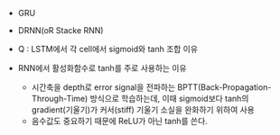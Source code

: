 - GRU
- DRNN(oR Stacke RNN)
- Q : LSTM에서 각 cell에서 sigmoid와 tanh 조합 이유


- RNN에서 활성화함수로 tanh를 주로 사용하는 이유
  - 시간축을 depth로 error signal을 전파하는 BPTT(Back-Propagation-Through-Time) 방식으로 학습하는데, 이때 sigmoid보다 tanh의 gradient(기울기)가 커서(stiff) 기울기 소실을 완화하기 위하여 사용
  - 음수값도 중요하기 때문에 ReLU가 아닌 tanh를 쓴다. 
